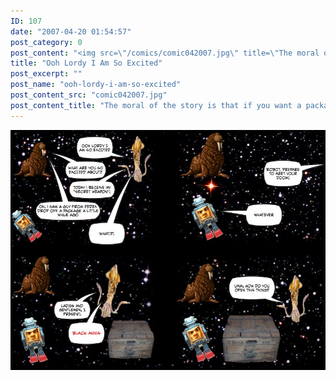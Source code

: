 ```yaml
---
ID: 107
date: "2007-04-20 01:54:57"
post_category: 0
post_content: "<img src=\"/comics/comic042007.jpg\" title=\"The moral of the story is that if you want a package delivered to space, you gotta go FedEx cuz UPS don't play that\" />"
title: "Ooh Lordy I Am So Excited"
post_excerpt: ""
post_name: "ooh-lordy-i-am-so-excited"
post_content_src: "comic042007.jpg"
post_content_title: "The moral of the story is that if you want a package delivered to space, you gotta go FedEx cuz UPS don't play that"
---
```



[![The moral of the story is that if you want a package delivered to space, you gotta go FedEx cuz UPS don't play that](/comics-hi-res/comic042007.jpg)](/comics-hi-res/comic042007.jpg "The moral of the story is that if you want a package delivered to space, you gotta go FedEx cuz UPS don't play that")

